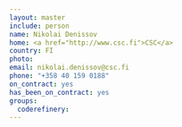 ```yaml
---
layout: master
include: person
name: Nikolai Denissov
home: <a href="http://www.csc.fi">CSC</a>
country: FI
photo:
email: nikolai.denissov@csc.fi
phone: "+358 40 159 0188"
on_contract: yes
has_been_on_contract: yes
groups:
  coderefinery:
---
```

